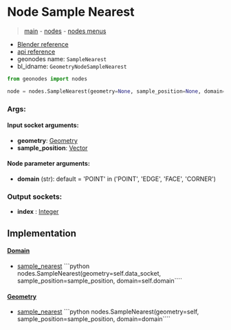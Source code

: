 # Node Sample Nearest

> [main](../structure.md) - [nodes](nodes.md) - [nodes menus](nodes_menus.md)

- [Blender reference](https://docs.blender.org/manual/en/latest/modeling/geometry_nodes/geometry/sample_nearest.html)
- [api reference](https://docs.blender.org/api/current/bpy.types.GeometryNodeSampleNearest.html)
- geonodes name: `SampleNearest`
- bl_idname: `GeometryNodeSampleNearest`

```python
from geonodes import nodes

node = nodes.SampleNearest(geometry=None, sample_position=None, domain='POINT')
```

### Args:

#### Input socket arguments:

- **geometry**: [Geometry](Geometry.md)
- **sample_position**: [Vector](Vector.md)

#### Node parameter arguments:

- **domain** (str): default = 'POINT' in ('POINT', 'EDGE', 'FACE', 'CORNER')

### Output sockets:

- **index** : [Integer](Integer.md)

## Implementation

#### [Domain](Domain.md)

 - [sample_nearest](Domain.md#sample_nearest) ```python nodes.SampleNearest(geometry=self.data_socket, sample_position=sample_position, domain=self.domain````
#### [Geometry](Geometry.md)

 - [sample_nearest](Geometry.md#sample_nearest) ```python nodes.SampleNearest(geometry=self, sample_position=sample_position, domain=domain````
